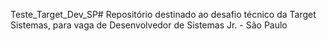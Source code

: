Teste_Target_Dev_SP#
Repositório destinado ao desafio técnico da Target Sistemas, para vaga de Desenvolvedor de Sistemas Jr. - São Paulo
